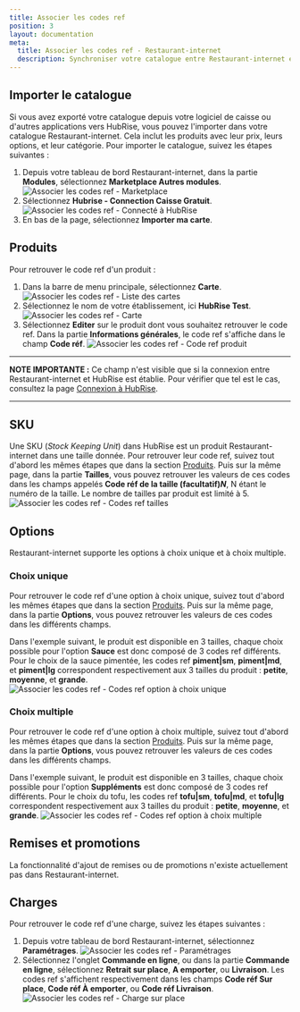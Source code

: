 ```yaml
---
title: Associer les codes ref
position: 3
layout: documentation
meta:
  title: Associer les codes ref - Restaurant-internet
  description: Synchroniser votre catalogue entre Restaurant-internet et HubRise, et retrouver les codes ref des articles.
---
```


## Importer le catalogue

Si vous avez exporté votre catalogue depuis votre logiciel de caisse ou d'autres applications vers HubRise, vous pouvez l'importer dans votre catalogue Restaurant-internet. Cela inclut les produits avec leur prix, leurs options, et leur catégorie. Pour importer le catalogue, suivez les étapes suivantes :

1. Depuis votre tableau de bord Restaurant-internet, dans la partie **Modules**, sélectionnez **Marketplace Autres modules**.
   ![Associer les codes ref - Marketplace](../images/005-fr-restaurant-internet-marketplace.png)
1. Sélectionnez **Hubrise - Connection Caisse Gratuit**.
   ![Associer les codes ref - Connecté à HubRise](../images/008-fr-restaurant-internet-connecte.png)
1. En bas de la page, sélectionnez **Importer ma carte**.

## Produits

Pour retrouver le code ref d'un produit :

1. Dans la barre de menu principale, sélectionnez **Carte**.
   ![Associer les codes ref - Liste des cartes](../images/009-fr-restaurant-internet-liste-cartes.png)
1. Sélectionnez le nom de votre établissement, ici **HubRise Test**.
   ![Associer les codes ref - Carte](../images/010-fr-restaurant-internet-carte.png)
1. Sélectionnez **Editer** sur le produit dont vous souhaitez retrouver le code ref. Dans la partie **Informations générales**, le code ref s'affiche dans le champ **Code réf**.
   ![Associer les codes ref - Code ref produit](../images/011-fr-restaurant-internet-produit.png)

---

**NOTE IMPORTANTE :** Ce champ n'est visible que si la connexion entre Restaurant-internet et HubRise est établie. Pour vérifier que tel est le cas, consultez la page [Connexion à HubRise](/apps/restaurant-internet/connexion-hubrise#connecter-restaurant-internet).

---

## SKU

Une SKU (*Stock Keeping Unit*) dans HubRise est un produit Restaurant-internet dans une taille donnée. Pour retrouver leur code ref, suivez tout d'abord les mêmes étapes que dans la section [Produits](/apps/restaurant-internet/associer-codes-ref#produits). Puis sur la même page, dans la partie **Tailles**, vous pouvez retrouver les valeurs de ces codes dans les champs appelés **Code réf de la taille (facultatif)*N***, N étant le numéro de la taille. Le nombre de tailles par produit est limité à 5.
   ![Associer les codes ref - Codes ref tailles](../images/012-fr-restaurant-internet-tailles.png)

## Options

Restaurant-internet supporte les options à choix unique et à choix multiple.

### Choix unique

Pour retrouver le code ref d'une option à choix unique, suivez tout d'abord les mêmes étapes que dans la section [Produits](/apps/restaurant-internet/associer-codes-ref#produits). Puis sur la même page, dans la partie **Options**, vous pouvez retrouver les valeurs de ces codes dans les différents champs.

Dans l'exemple suivant, le produit est disponible en 3 tailles, chaque choix possible pour l'option **Sauce** est donc composé de 3 codes ref différents. Pour le choix de la sauce pimentée, les codes ref **piment|sm**, **piment|md**, et **piment|lg** correspondent respectivement aux 3 tailles du produit : **petite**, **moyenne**, et **grande**.
   ![Associer les codes ref - Codes ref option à choix unique](../images/013-fr-restaurant-internet-option-choix-simple.png)

### Choix multiple

Pour retrouver le code ref d'une option à choix multiple, suivez tout d'abord les mêmes étapes que dans la section [Produits](/apps/restaurant-internet/associer-codes-ref#produits). Puis sur la même page, dans la partie **Options**, vous pouvez retrouver les valeurs de ces codes dans les différents champs.

Dans l'exemple suivant, le produit est disponible en 3 tailles, chaque choix possible pour l'option **Suppléments** est donc composé de 3 codes ref différents. Pour le choix du tofu, les codes ref **tofu|sm**, **tofu|md**, et **tofu|lg** correspondent respectivement aux 3 tailles du produit : **petite**, **moyenne**, et **grande**.
   ![Associer les codes ref - Codes ref option à choix multiple](../images/014-fr-restaurant-internet-option-choix-multiple.png)

## Remises et promotions

La fonctionnalité d'ajout de remises ou de promotions n'existe actuellement pas dans Restaurant-internet.

## Charges

Pour retrouver le code ref d'une charge, suivez les étapes suivantes :

1. Depuis votre tableau de bord Restaurant-internet, sélectionnez **Paramétrages**.
   ![Associer les codes ref - Paramétrages](../images/015-fr-restaurant-internet-parametrages.png)
1. Sélectionnez l'onglet **Commande en ligne**, ou dans la partie **Commande en ligne**, sélectionnez **Retrait sur place**, **A emporter**, ou **Livraison**. Les codes ref s'affichent respectivement dans les champs **Code réf Sur place**, **Code réf À emporter**, ou **Code réf Livraison**.
   ![Associer les codes ref - Charge sur place](../images/016-fr-restaurant-internet-charge-sur-place.png)